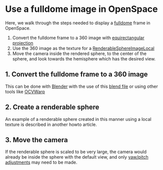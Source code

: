 # Use a fulldome image in OpenSpace
Here, we walk through the steps needed to display a [fulldome](https://en.wikipedia.org/wiki/Fulldome) frame in OpenSpace. 

1. Convert the fulldome frame to a 360 image with [equirectangular projection](https://en.wikipedia.org/wiki/Equirectangular_projection)
2. Use the 360 image as the texture for a [RenderableSphereImageLocal](/reference/asset-components/RenderableSphereImageLocal)
3. Move the camera inside the rendered sphere, to the center of the sphere, and look towards the hemisphere which has the desired view.

## 1. Convert the fulldome frame to a 360 image
This can be done with [Blender](https://www.blender.org/) with the use of this [blend file](https://informal.jpl.nasa.gov/museum/sites/default/files/ResourceLibrary/fulldome-to-equirectangular-converter_version3.zip) 
or using other tools like [OCVWarp](https://github.com/hn-88/OCVWarp/wiki/Transform-types)

## 2. Create a renderable sphere
An example of a renderable sphere created in this manner using a local texture is described in another howto article.

## 3. Move the camera
If the renderable sphere is scaled to be very large, the camera would already be inside the sphere with the default view, and only [yaw/pitch adjustments](/getting-started/navigation/index) may 
need to be made.
